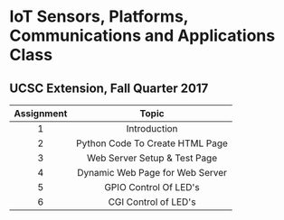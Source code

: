 # IoT Sensors, Platforms, Communications and Applications Class
## UCSC Extension, Fall Quarter 2017

|  Assignment  |                         Topic                        |
|:------------:|:----------------------------------------------------:|
|       1      |                     Introduction                     |
|       2      |            Python Code To Create HTML Page           |
|       3      |             Web Server Setup & Test Page             |
|       4      |            Dynamic Web Page for Web Server           |
|       5      |                GPIO Control Of LED's                 |
|       6      |                 CGI Control of LED's                 |

